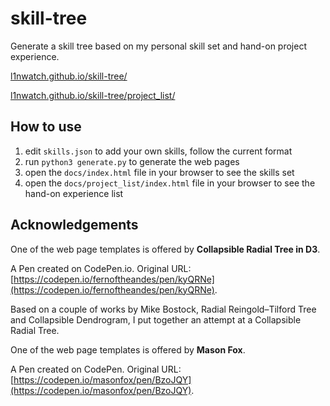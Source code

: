 # skill-tree

Generate a skill tree based on my personal skill set and hand-on project experience.

[l1nwatch.github.io/skill-tree/](https://l1nwatch.github.io/skill-tree/)

[l1nwatch.github.io/skill-tree/project_list/](https://l1nwatch.github.io/skill-tree/project_list/project_list.html)

## How to use

1. edit `skills.json` to add your own skills, follow the current format
2. run `python3 generate.py` to generate the web pages
3. open the `docs/index.html` file in your browser to see the skills set
4. open the `docs/project_list/index.html` file in your browser to see the hand-on experience list

## Acknowledgements

One of the web page templates is offered by **Collapsible Radial Tree in D3**.

A Pen created on CodePen.io. Original URL: [https://codepen.io/fernoftheandes/pen/kyQRNe](https://codepen.io/fernoftheandes/pen/kyQRNe).

Based on a couple of works by Mike Bostock, Radial Reingold–Tilford Tree and Collapsible Dendrogram, I put together an attempt at a Collapsible Radial Tree.

One of the web page templates is offered by **Mason Fox**.

A Pen created on CodePen. Original URL: [https://codepen.io/masonfox/pen/BzoJQY](https://codepen.io/masonfox/pen/BzoJQY).